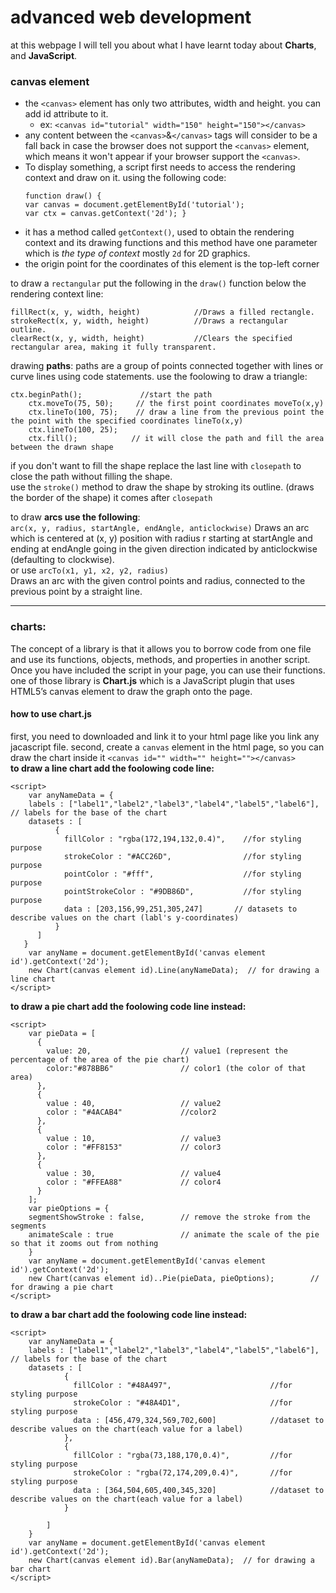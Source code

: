 # advanced web development  
at this webpage I will tell you about what I have learnt today about **Charts**, and **JavaScript**.

### canvas element
- the `<canvas>` element has only two attributes, width and height. you can add id attribute to it.
  - ex: `<canvas id="tutorial" width="150" height="150"></canvas>`
- any content between the `<canvas>`&`</canvas>` tags will consider to be a fall back in case the browser does not support the `<canvas>` element, which means it won't appear if your browser support the `<canvas>`.
- To display something, a script first needs to access the rendering context and draw on it. using the following code:
  ```
  function draw() {
  var canvas = document.getElementById('tutorial');
  var ctx = canvas.getContext('2d'); }
  ```
- it has a method called `getContext()`, used to obtain the rendering context and its drawing functions and this method have one parameter which is *the type of context* mostly `2d` for 2D graphics.
- the origin point for the coordinates of this element is the top-left corner

to draw a `rectangular` put the following in the `draw()` function below the rendering context line:
```
fillRect(x, y, width, height)            //Draws a filled rectangle.
strokeRect(x, y, width, height)          //Draws a rectangular outline.
clearRect(x, y, width, height)           //Clears the specified rectangular area, making it fully transparent.
```
drawing **paths**:
paths are a group of points connected together with lines or curve lines using code statements. use the foolowing to draw a triangle:  
```
ctx.beginPath();             //start the path
    ctx.moveTo(75, 50);     // the first point coordinates moveTo(x,y)
    ctx.lineTo(100, 75);    // draw a line from the previous point the the point with the specified coordinates lineTo(x,y)
    ctx.lineTo(100, 25);
    ctx.fill();            // it will close the path and fill the area between the drawn shape
```
if you don't want to fill the shape replace the last line with `closepath` to close the path without filling the shape.  
use the `stroke()` method to draw the shape by stroking its outline. (draws the border of the shape) it comes after `closepath`  

to draw **arcs use the following**:  
`arc(x, y, radius, startAngle, endAngle, anticlockwise)`
Draws an arc which is centered at (x, y) position with radius r starting at startAngle and ending at endAngle going in the given direction indicated by anticlockwise (defaulting to clockwise).  
or use `arcTo(x1, y1, x2, y2, radius)`  
Draws an arc with the given control points and radius, connected to the previous point by a straight line.  



--------------------------------------------------------------------------
### charts:
The concept of a library is that it allows you to borrow code from one file and use its functions, objects, methods, and properties in another script. Once you have included the script in your page, you can use their functions.
one of those library is **Chart.js** which is a JavaScript plugin that uses HTML5’s canvas element to draw the graph onto the page.
#### how to use chart.js
first, you need to downloaded and link it to your html page like you link any jacascript file.
second, create a `canvas` element in the html page, so you can draw the chart inside it
`<canvas id="" width="" height=""></canvas>`  
**to draw a line chart add the foolowing code line:**  
```
<script>
    var anyNameData = {
	labels : ["label1","label2","label3","label4","label5","label6"],  // labels for the base of the chart
	datasets : [
		  {
			fillColor : "rgba(172,194,132,0.4)",    //for styling purpose
			strokeColor : "#ACC26D",                //for styling purpose
			pointColor : "#fff",                    //for styling purpose
			pointStrokeColor : "#9DB86D",           //for styling purpose
			data : [203,156,99,251,305,247]       // datasets to describe values on the chart (labl's y-coordinates)
		  }
	  ]
   }
    var anyName = document.getElementById('canvas element id').getContext('2d');
    new Chart(canvas element id).Line(anyNameData);  // for drawing a line chart
</script>
```  
**to draw a pie chart add the foolowing code line instead:**  
```
<script>
    var pieData = [
	  {
		value: 20,                    // value1 (represent the percentage of the area of the pie chart)
		color:"#878BB6"               // color1 (the color of that area)
	  },
	  {
		value : 40,                   // value2
		color : "#4ACAB4"             //color2
	  },
	  {
		value : 10,                   // value3
		color : "#FF8153"             // color3
	  },
	  {
		value : 30,                   // value4
		color : "#FFEA88"             // color4
	  }
    ];
    var pieOptions = {
	segmentShowStroke : false,        // remove the stroke from the segments
	animateScale : true               // animate the scale of the pie so that it zooms out from nothing
    }
    var anyName = document.getElementById('canvas element id').getContext('2d');
    new Chart(canvas element id)..Pie(pieData, pieOptions);        // for drawing a pie chart
</script>
```  
**to draw a bar chart add the foolowing code line instead:**  
```
<script>
    var anyNameData = {
	labels : ["label1","label2","label3","label4","label5","label6"],  // labels for the base of the chart
	datasets : [
	 	    {
			  fillColor : "#48A497",                      //for styling purpose
			  strokeColor : "#48A4D1",                    //for styling purpose
			  data : [456,479,324,569,702,600]            //dataset to describe values on the chart(each value for a label)
		    },
		    {
			  fillColor : "rgba(73,188,170,0.4)",         //for styling purpose
			  strokeColor : "rgba(72,174,209,0.4)",       //for styling purpose
			  data : [364,504,605,400,345,320]            //dataset to describe values on the chart(each value for a label)
		    }

	    ]
    }
    var anyName = document.getElementById('canvas element id').getContext('2d');
    new Chart(canvas element id).Bar(anyNameData);  // for drawing a bar chart
</script>
``` 